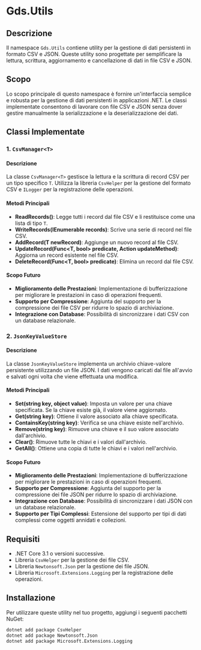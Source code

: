 # Gds.Utils

## Descrizione

Il namespace `Gds.Utils` contiene utility per la gestione di dati persistenti in formato CSV e JSON. Queste utility sono progettate per semplificare la lettura, scrittura, aggiornamento e cancellazione di dati in file CSV e JSON.

## Scopo

Lo scopo principale di questo namespace è fornire un'interfaccia semplice e robusta per la gestione di dati persistenti in applicazioni .NET. Le classi implementate consentono di lavorare con file CSV e JSON senza dover gestire manualmente la serializzazione e la deserializzazione dei dati.

## Classi Implementate

### 1. `CsvManager<T>`

#### Descrizione

La classe `CsvManager<T>` gestisce la lettura e la scrittura di record CSV per un tipo specifico `T`. Utilizza la libreria `CsvHelper` per la gestione del formato CSV e `ILogger` per la registrazione delle operazioni.

#### Metodi Principali

- **ReadRecords()**: Legge tutti i record dal file CSV e li restituisce come una lista di tipo `T`.
- **WriteRecords(IEnumerable<T> records)**: Scrive una serie di record nel file CSV.
- **AddRecord(T newRecord)**: Aggiunge un nuovo record al file CSV.
- **UpdateRecord(Func<T, bool> predicate, Action<T> updateMethod)**: Aggiorna un record esistente nel file CSV.
- **DeleteRecord(Func<T, bool> predicate)**: Elimina un record dal file CSV.

#### Scopo Futuro

- **Miglioramento delle Prestazioni**: Implementazione di bufferizzazione per migliorare le prestazioni in caso di operazioni frequenti.
- **Supporto per Compressione**: Aggiunta del supporto per la compressione dei file CSV per ridurre lo spazio di archiviazione.
- **Integrazione con Database**: Possibilità di sincronizzare i dati CSV con un database relazionale.

### 2. `JsonKeyValueStore`

#### Descrizione

La classe `JsonKeyValueStore` implementa un archivio chiave-valore persistente utilizzando un file JSON. I dati vengono caricati dal file all'avvio e salvati ogni volta che viene effettuata una modifica.

#### Metodi Principali

- **Set(string key, object value)**: Imposta un valore per una chiave specificata. Se la chiave esiste già, il valore viene aggiornato.
- **Get<T>(string key)**: Ottiene il valore associato alla chiave specificata.
- **ContainsKey(string key)**: Verifica se una chiave esiste nell'archivio.
- **Remove(string key)**: Rimuove una chiave e il suo valore associato dall'archivio.
- **Clear()**: Rimuove tutte le chiavi e i valori dall'archivio.
- **GetAll()**: Ottiene una copia di tutte le chiavi e i valori nell'archivio.

#### Scopo Futuro

- **Miglioramento delle Prestazioni**: Implementazione di bufferizzazione per migliorare le prestazioni in caso di operazioni frequenti.
- **Supporto per Compressione**: Aggiunta del supporto per la compressione dei file JSON per ridurre lo spazio di archiviazione.
- **Integrazione con Database**: Possibilità di sincronizzare i dati JSON con un database relazionale.
- **Supporto per Tipi Complessi**: Estensione del supporto per tipi di dati complessi come oggetti annidati e collezioni.

## Requisiti

- .NET Core 3.1 o versioni successive.
- Libreria `CsvHelper` per la gestione dei file CSV.
- Libreria `Newtonsoft.Json` per la gestione dei file JSON.
- Libreria `Microsoft.Extensions.Logging` per la registrazione delle operazioni.

## Installazione

Per utilizzare queste utility nel tuo progetto, aggiungi i seguenti pacchetti NuGet:

```bash
dotnet add package CsvHelper
dotnet add package Newtonsoft.Json
dotnet add package Microsoft.Extensions.Logging
